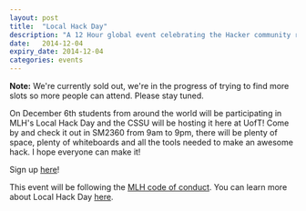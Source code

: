```yaml
---
layout: post
title:  "Local Hack Day"
description: "A 12 Hour global event celebrating the Hacker community right at UofT"
date:   2014-12-04
expiry_date: 2014-12-04
categories: events
---
```


**Note:** We're currently sold out, we're in the progress of trying to find more slots so more people can attend. Please stay tuned.

On December 6th students from around the world will be participating in MLH's Local Hack Day and the CSSU will be hosting it here at UofT! Come by and check it out in SM2360 from 9am to 9pm, there will be plenty of space, plenty of whiteboards and all the tools needed to make an awesome hack. I hope everyone can make it!

Sign up [here](http://www.eventbrite.com/e/university-of-toronto-local-hack-day-tickets-13186602483)!

This event will be following the [MLH code of conduct](http://static.mlh.io/docs/mlh-code-of-conduct.pdf). You can learn more about Local Hack Day [here](http://localhackday.mlh.io/).
